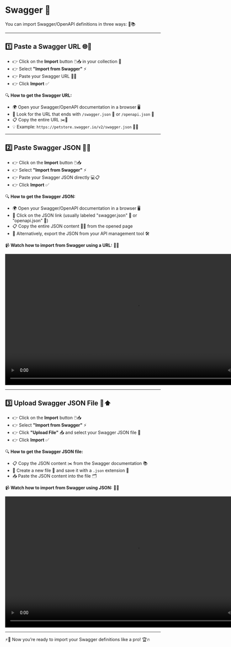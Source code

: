 # Swagger 🦄 

You can import Swagger/OpenAPI definitions in three ways: 🎯📚  

---

## 1️⃣ **Paste a Swagger URL** 🌐🔗  

- 👉 Click on the **Import** button 🖱️📥 in your collection 📂  
- 👉 Select **"Import from Swagger"** ⚡  
- 👉 Paste your Swagger URL 📝🔗  
- 👉 Click **Import** ✅  

🔍 **How to get the Swagger URL:**  
- 🌍 Open your Swagger/OpenAPI documentation in a browser 🖥️  
- 👀 Look for the URL that ends with `/swagger.json` 📜 or `/openapi.json` 🧩  
- 📋 Copy the entire URL ✂️📎  
- 💡 Example: `https://petstore.swagger.io/v2/swagger.json` 🐶🐱  

---

## 2️⃣ **Paste Swagger JSON** 📑📝  

- 👉 Click on the **Import** button 🖱️📥  
- 👉 Select **"Import from Swagger"** ⚡  
- 👉 Paste your Swagger JSON directly 💻📋  
- 👉 Click **Import** ✅  

🔍 **How to get the Swagger JSON:**  
- 🌍 Open your Swagger/OpenAPI documentation in a browser 🖥️  
- 🔗 Click on the JSON link (usually labeled "swagger.json" 📜 or "openapi.json" 🧩)  
- 📋 Copy the entire JSON content 📝📎 from the opened page  
- 🔄 Alternatively, export the JSON from your API management tool 🛠️  

📹 **Watch how to import from Swagger using a URL:** 🎥🌐  

<video controls width="850">  
  <source src="/videos/api/swagger-url.mp4" type="video/mp4" />  
  🚫 Your browser does not support the video tag.  
</video>  

---

## 3️⃣ **Upload Swagger JSON File** 📂⬆️  

- 👉 Click on the **Import** button 🖱️📥  
- 👉 Select **"Import from Swagger"** ⚡  
- 👉 Click **"Upload File"** 📤 and select your Swagger JSON file 📑  
- 👉 Click **Import** ✅  

🔍 **How to get the Swagger JSON file:**  
- 📋 Copy the JSON content ✂️ from the Swagger documentation 📚  
- 💾 Create a new file 📝 and save it with a `.json` extension 🧩  
- 📥 Paste the JSON content into the file 🗂️  

📹 **Watch how to import from Swagger using JSON:** 🎥📑  

<video controls width="850">  
  <source src="/videos/api/swagger-json.mp4" type="video/mp4" />  
  🚫 Your browser does not support the video tag.  
</video>  

---

⚡🚀 Now you’re ready to import your Swagger definitions like a pro! 🏆🔥  
